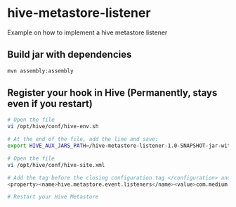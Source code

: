 # hive-metastore-listener
Example on how to implement a hive metastore listener

## Build jar with dependencies
```bash
mvn assembly:assembly
```

## Register your hook in Hive (Permanently, stays even if you restart)
```bash
# Open the file
vi /opt/hive/conf/hive-env.sh

# At the end of the file, add the line and save:
export HIVE_AUX_JARS_PATH=/hive-metastore-listener-1.0-SNAPSHOT-jar-with-dependencies.jar

# Open the file
vi /opt/hive/conf/hive-site.xml

# Add the tag before the closing configuration tag </configuration> and save:
<property><name>hive.metastore.event.listeners</name><value>com.medium.hive.metastore.listerner</value></property>

# Restart your Hive Metastore
```
